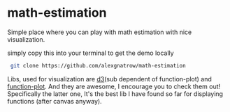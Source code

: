 # math-estimation

Simple place where you can play with math estimation with nice visualization.

simply copy this into your terminal to get the demo locally
```bash
 git clone https://github.com/alexgnatrow/math-estimation
```

Libs, used for visualization are [d3](https://github.com/d3/d3)(sub dependent of function-plot) and [function-plot](https://github.com/mauriciopoppe/function-plot). And they are awesome, I encourage you to check them out! Specifically the latter one, It's the best lib I have found so far for displaying functions (after canvas anyway).
